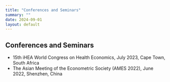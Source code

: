 ```yaml
---
title: "Conferences and Seminars"
summary: ""
date: 2024-09-01
layout: default
---
```


## Conferences and Seminars

- 15th iHEA World Congress on Health Economics, July 2023, Cape Town, South Africa
- The Asian Meeting of the Econometric Society (AMES 2022), June 2022, Shenzhen, China
